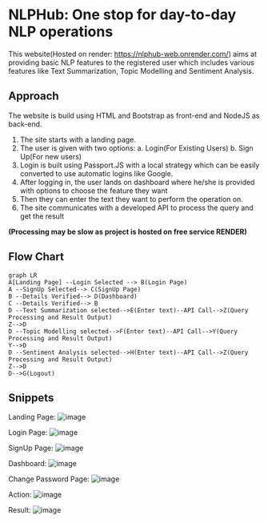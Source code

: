 # NLPHub: One stop for day-to-day NLP operations
This website(Hosted on render: https://nlphub-web.onrender.com/) aims at providing basic NLP features to the registered user which includes various features like Text Summarization, Topic Modelling and Sentiment Analysis.


## Approach

The website is build using HTML and Bootstrap as front-end and NodeJS as back-end. 
1. The site starts with a landing page.
2. The user is given with two options:
			  a. Login(For Existing Users)
			  b. Sign Up(For new users)
3. Login is built using Passport.JS with a local strategy which can be easily converted to use automatic  logins like Google.
4. After logging in, the user lands on dashboard where he/she is provided with options to choose the feature they want
5. Then they can enter the text they want to perform the operation on.
6. The site communicates with a developed API to process the query and get the result

**(Processing may be slow as project is hosted on free service RENDER)**

## Flow Chart
```mermaid
graph LR
A[Landing Page] --Login Selected --> B(Login Page)
A --SignUp Selected--> C(SignUp Page)
B --Details Verified--> D(Dashboard)
C --Details Verified--> B
D --Text Summarization selected-->E(Enter text)--API Call-->Z(Query Processing and Result Output)
Z-->D
D --Topic Modelling selected-->F(Enter text)--API Call-->Y(Query Processing and Result Output)
Y-->D
D --Sentiment Analysis selected-->H(Enter text)--API Call-->Z(Query Processing and Result Output)
Z-->D
D-->G(Logout)
```
## Snippets
Landing Page:
![image](https://user-images.githubusercontent.com/100020768/208232586-2a0eb81b-5be9-4e96-9a1c-7be899b39212.png)

Login Page:
![image](https://user-images.githubusercontent.com/100020768/208232658-d6756a3b-d77c-4586-87b2-d46eeb2e5c24.png)

SignUp Page:
![image](https://user-images.githubusercontent.com/100020768/208233310-ab078962-4f87-48ba-86dd-6b5361a66ac2.png)

Dashboard:
![image](https://user-images.githubusercontent.com/100020768/208233084-c7e3902b-c8f9-4c9d-8749-0b5fb4b92dd1.png)

Change Password Page:
![image](https://user-images.githubusercontent.com/100020768/208233099-47d0a484-ae7f-46cc-b629-efc17b9d48ca.png)

Action:
![image](https://user-images.githubusercontent.com/100020768/208233115-bca397bc-e8e4-4155-8471-72470a8854ea.png)

Result:
![image](https://user-images.githubusercontent.com/100020768/208233288-452e491c-bb2f-4972-aa8e-c496c353c713.png)


